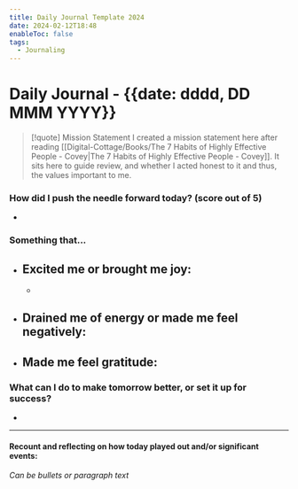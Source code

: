 ```yaml
---
title: Daily Journal Template 2024
date: 2024-02-12T18:48
enableToc: false
tags:
  - Journaling
---
```

# Daily Journal - {{date: dddd, DD MMM YYYY}}

>[!quote]  Mission Statement
>I created a mission statement here after reading [[Digital-Cottage/Books/The 7 Habits of Highly Effective People - Covey|The 7 Habits of Highly Effective People - Covey]]. It sits here to guide review, and whether I acted honest to it and thus, the values important to me. 
>
>
### How did I push the needle forward today? (score out of 5)
- 




### Something that...

- **Excited me or brought me joy:**
	- 
	- 

- **Drained me of energy or made me feel negatively:** 
	- 

- **Made me feel gratitude:**
	- 

### What can I do to make tomorrow better, or set it up for success?
- 

---
#### Recount and reflecting on how today played out and/or significant events:
*Can be bullets or paragraph text*




